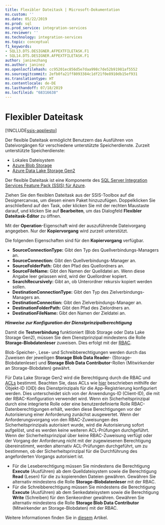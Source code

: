```yaml
---
title: Flexibler Dateitask | Microsoft-Dokumentation
ms.custom: ''
ms.date: 05/22/2019
ms.prod: sql
ms.prod_service: integration-services
ms.reviewer: ''
ms.technology: integration-services
ms.topic: conceptual
f1_keywords:
- SQL13.DTS.DESIGNER.AFPEXTFILETASK.F1
- SQL14.DTS.DESIGNER.AFPEXTFILETASK.F1
author: janinezhang
ms.author: janinez
ms.openlocfilehash: cc95201ec856d5e7daa998c7de52b91981af5552
ms.sourcegitcommit: 2efb0fa21ff8093384c1df21f0e8910db15ef931
ms.translationtype: HT
ms.contentlocale: de-DE
ms.lasthandoff: 07/18/2019
ms.locfileid: "68316638"
---
```

# <a name="flexible-file-task"></a>Flexibler Dateitask

[!INCLUDE[ssis-appliesto](../../includes/ssis-appliesto-ssvrpluslinux-asdb-asdw-xxx.md)]

Der flexible Dateitask ermöglicht Benutzern das Ausführen von Dateivorgängen für verschiedene unterstützte Speicherdienste.
Zurzeit unterstützte Speicherdienste:

- Lokales Dateisystem
- [Azure Blob Storage](https://azure.microsoft.com/services/storage/blobs/)
- [Azure Data Lake Storage Gen2](https://docs.microsoft.com/azure/storage/blobs/data-lake-storage-introduction)

Der flexible Dateitask ist eine Komponente des [SQL Server Integration Services Feature Pack (SSIS) für Azure](../../integration-services/azure-feature-pack-for-integration-services-ssis.md).

Ziehen Sie den flexiblen Dateitask aus der SSIS-Toolbox auf die Designercanvas, um diesen einem Paket hinzuzufügen. Doppelklicken Sie anschließend auf den Task, oder klicken Sie mit der rechten Maustaste darauf, und klicken Sie auf **Bearbeiten**, um das Dialogfeld **Flexibler Dateitask-Editor** zu öffnen.

Mit der **Operation**-Eigenschaft wird der auszuführende Dateivorgang angegeben.
Nur der **Kopiervorgang** wird zurzeit unterstützt.

Die folgenden Eigenschaften sind für den **Kopiervorgang** verfügbar.

- **SourceConnectionType:** Gibt den Typ des Quellverbindungs-Managers an.
- **SourceConnection:** Gibt den Quellverbindungs-Manager an.
- **SourceFolderPath:** Gibt den Pfad des Quellordners an.
- **SourceFileName:** Gibt den Namen der Quelldatei an. Wenn diese Angabe leer gelassen wird, wird der Quellordner kopiert.
- **SearchRecursively:** Gibt an, ob Unterordner rekursiv kopiert werden sollen.
- **DestinationConnectionType:** Gibt den Typ des Zielverbindungs-Managers an.
- **DestinationConnection:** Gibt den Zielverbindungs-Manager an.
- **DestinationFolderPath:** Gibt den Pfad des Zielordners an.
- **DestinationFileName:** Gibt den Namen der Zieldatei an.

***Hinweise zur Konfiguration der Dienstprinzipalberechtigung***

Damit die **Testverbindung** funktioniert (Blob Storage oder Data Lake Storage Gen2), müssen Sie dem Dienstprinzipal mindestens die Rolle **Storage-Blobdatenleser** zuweisen.
Dies erfolgt mit der [RBAC](https://docs.microsoft.com/azure/storage/common/storage-auth-aad-rbac-portal#assign-rbac-roles-using-the-azure-portal).

Blob-Speicher-, Lese- und Schreibberechtigungen werden durch das Zuweisen der jeweiligen **Storage Blob Data Reader**- (Storage-Blobdatenleser) und **Storage Blob Data Contributor**-Rollen (Mitwirkender an Storage-Blobdaten) gewährt.

Für Data Lake Storage Gen2 wird die Berechtigung durch die RBAC und [ACLs](https://docs.microsoft.com/azure/storage/blobs/data-lake-storage-how-to-set-permissions-storage-explorer) bestimmt.
Beachten Sie, dass ACLs wie [hier](https://docs.microsoft.com/azure/storage/blobs/data-lake-storage-access-control#how-do-i-set-acls-correctly-for-a-service-principal) beschrieben mithilfe der Objekt-ID (OID) des Dienstprinzipals für die App-Registrierung konfiguriert werden.
Dies unterscheidet sich von der Anwendungs-ID (Client-ID), die mit der RBAC-Konfiguration verwendet wird.
Wenn ein Sicherheitsprinzipal durch eine integrierte Rolle oder eine benutzerdefinierte Rolle RBAC-Datenberechtigungen erhält, werden diese Berechtigungen vor der Autorisierung einer Anforderung zunächst ausgewertet.
Wenn der Anforderungsvorgang von den RBAC-Zuweisungen des Sicherheitsprinzipals autorisiert wurde, wird die Autorisierung sofort aufgelöst, und es werden keine weiteren ACL-Prüfungen durchgeführt.
Wenn der Sicherheitsprinzipal über keine RBAC-Zuweisung verfügt oder der Vorgang der Anforderung nicht mit der zugewiesenen Berechtigung übereinstimmt, werden alternativ ACL-Prüfungen durchgeführt, um zu bestimmen, ob der Sicherheitsprinzipal für die Durchführung des angeforderten Vorgangs autorisiert ist.

- Für die Leseberechtigung müssen Sie mindestens die Berechtigung **Execute** (Ausführen) ab dem Quelldateisystem sowie die Berechtigung **Read** (Lesen) für die zu kopierenden Dateien gewähren. Gewähren Sie alternativ mindestens die Rolle **Storage-Blobdatenleser** mit der RBAC.
- Für die Schreibberechtigung müssen Sie mindestens die Berechtigung **Execute** (Ausführen) ab dem Senkedateisystem sowie die Berechtigung **Write** (Schreiben) für den Senkeordner gewähren. Gewähren Sie alternativ mindestens die Rolle **Storage Blob Data Contributor** (Mitwirkender an Storage-Blobdaten) mit der RBAC.

Weitere Informationen finden Sie in [diesem](https://docs.microsoft.com/azure/storage/blobs/data-lake-storage-access-control) Artikel.
